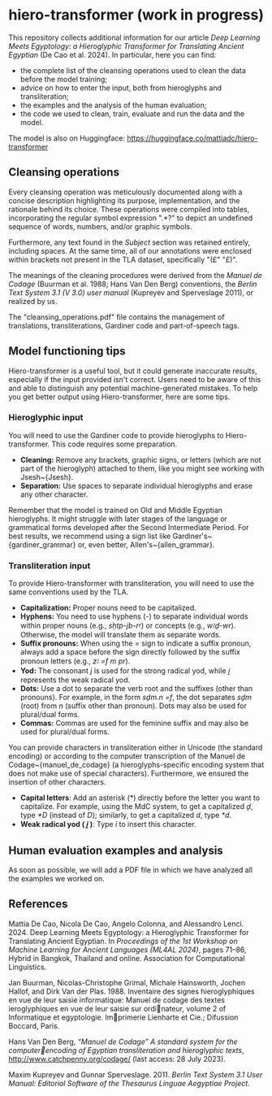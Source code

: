 # hiero-transformer (work in progress)
This repository collects additional information for our article _Deep Learning Meets Egyptology: a Hieroglyphic Transformer for Translating Ancient Egyptian_ (De Cao et al. 2024). In particular, here you can find:
- the complete list of the cleansing operations used to clean the data before the model training;
- advice on how to enter the input, both from hieroglyphs and transliteration;
- the examples and the analysis of the human evaluation;
- the code we used to clean, train, evaluate and run the data and the model.

The model is also on Huggingface: https://huggingface.co/mattiadc/hiero-transformer

## Cleansing operations

Every cleansing operation was meticulously documented along with a concise description highlighting its purpose, implementation, and the rationale behind its choice. These operations were compiled into tables, incorporating the regular symbol expression ".*?" to depict an undefined sequence of words, numbers, and/or graphic symbols.

Furthermore, any text found in the _Subject_ section was retained entirely, including spaces. At the same time, all of our annotations were enclosed within brackets not present in the TLA dataset, specifically "(£" "£)".

The meanings of the cleaning procedures were derived from the _Manuel de Codage_ (Buurman et al. 1988; Hans Van Den Berg) conventions, the _Berlin Text System 3.1 (V 3.0) user manual_ (Kupreyev and Sperveslage 2011), or realized by us.

The "cleansing_operations.pdf" file contains the management of translations, transliterations, Gardiner code and part-of-speech tags.


## Model functioning tips
Hiero-transformer is a useful tool, but it could generate inaccurate results, especially if the input provided isn't correct. Users need to be aware of this and able to distinguish any potential machine-generated mistakes. To help you get better output using Hiero-transformer, here are some tips. 

### Hieroglyphic input
You will need to use the Gardiner code to provide hieroglyphs to Hiero-transformer. This code requires some preparation.
- **Cleaning:** Remove any brackets, graphic signs, or letters (which are not part of the hieroglyph) attached to them, like you might see working with Jsesh~{Jsesh}.
- **Separation:** Use spaces to separate individual hieroglyphs and erase any other character.

Remember that the model is trained on Old and Middle Egyptian hieroglyphs. It might struggle with later stages of the language or grammatical forms developed after the Second Intermediate Period.
For best results, we recommend using a sign list like Gardiner's~{gardiner_grammar} or, even better, Allen's~{allen_grammar}.


### Transliteration input
To provide Hiero-transformer with transliteration, you will need to use the same conventions used by the TLA.
- **Capitalization:** Proper nouns need to be capitalized.
- **Hyphens:** You need to use hyphens (-) to separate individual words within proper nouns (e.g., _sḥtp-jb-rꜥ_) or concepts (e.g., _wꜣḏ-wr_). Otherwise, the model will translate them as separate words.
- **Suffix pronouns:** When using the _=_ sign to indicate a suffix pronoun, always add a space before the sign directly followed by the suffix pronoun letters (e.g., _zꜣ =f m pr_).
- **Yod:** The consonant _j_ is used for the strong radical yod, while _i̯_ represents the weak radical yod.
- **Dots:** Use a dot to separate the verb root and the suffixes (other than pronouns). For example, in the form _sḏm.n =f_, the dot separates _sḏm_ (root) from _n_ (suffix other than pronoun). Dots may also be used for plural/dual forms.
- **Commas:** Commas are used for the feminine suffix and may also be used for plural/dual forms.

You can provide characters in transliteration either in Unicode (the standard encoding) or according to the computer transcription of the Manuel de Codage~{manuel_de_codage} (a hieroglyphs-specific encoding system that does not make use of special characters). Furthermore, we ensured the insertion of other characters.
- **Capital letters**: Add an asterisk (*) directly before the letter you want to capitalize. For example, using the MdC system, to get a capitalized _ḏ_, type _*D_ (instead of _D_); similarly, to get a capitalized _d_, type _*d_.
- **Weak radical yod ( _i̯_ )**: Type _i_ to insert this character.


## Human evaluation examples and analysis
As soon as possible, we will add a PDF file in which we have analyzed all the examples we worked on.


## References

Mattia De Cao, Nicola De Cao, Angelo Colonna, and Alessandro Lenci. 2024. Deep Learning Meets Egyptology: a Hieroglyphic Transformer for Translating Ancient Egyptian. In _Proceedings of the 1st Workshop on Machine Learning for Ancient Languages (ML4AL 2024)_, pages 71–86, Hybrid in Bangkok, Thailand and online. Association for Computational Linguistics.

Jan Buurman, Nicolas-Christophe Grimal, Michale Hainsworth, Jochen Hallof, and Dirk Van der Plas. 1988. Inventaire des signes hieroglyphiques en vue de leur saisie informatique: Manuel de codage des textes  ieroglyphiques en vue de leur saisie sur ordinateur, volume 2 of Informatique et egyptologie. Imprimerie Lienharte et Cie.; Difussion Boccard, Paris.

Hans Van Den Berg, _“Manuel de Codage” A standard system for the computerencoding of Egyptian transliteration and hieroglyphic texts_, <http://www.catchpenny.org/codage/> (last access: 28 July 2023).

Maxim Kupreyev and Gunnar Sperveslage. 2011.  _Berlin Text System 3.1 User Manual: Editorial Software of the Thesaurus Linguae Aegyptiae Project_.
